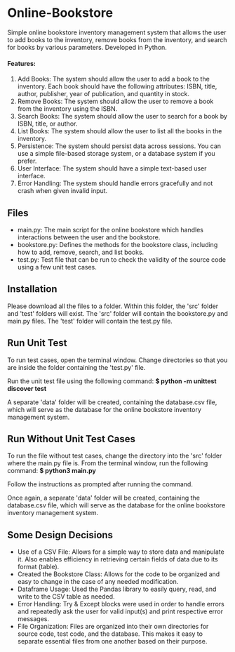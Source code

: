 # Online-Bookstore

Simple online bookstore inventory management system that allows the user to add books to the inventory, remove books from the inventory, and search for books by various parameters. Developed in Python.

#### Features:
1) Add Books: The system should allow the user to add a book to the inventory. Each book should have the following attributes: ISBN, title, author, publisher, year of publication, and quantity in stock.
2) Remove Books: The system should allow the user to remove a book from the inventory using the ISBN.
3) Search Books: The system should allow the user to search for a book by ISBN, title, or author.
4) List Books: The system should allow the user to list all the books in the inventory.
5) Persistence: The system should persist data across sessions. You can use a simple file-based storage system, or a database system if you prefer.
6) User Interface: The system should have a simple text-based user interface.
7) Error Handling: The system should handle errors gracefully and not crash when given invalid input.

## Files

* main.py: The main script for the online bookstore which handles interactions between the user and the bookstore. 
* bookstore.py: Defines the methods for the bookstore class, including how to add, remove, search, and list books.
* test.py: Test file that can be run to check the validity of the source code using a few unit test cases.

## Installation

Please download all the files to a folder. Within this folder, the 'src' folder and 'test' folders will exist. The 'src' folder will contain the bookstore.py and main.py files. The 'test' folder will contain the test.py file.

## Run Unit Test

To run test cases, open the terminal window. Change directories so that you are inside the folder containing the 'test.py' file. 

Run the unit test file using the following command: **$ python -m unittest discover test**

A separate 'data' folder will be created, containing the database.csv file, which will serve as the database for the online bookstore inventory management system. 

## Run Without Unit Test Cases

To run the file without test cases, change the directory into the 'src' folder where the main.py file is. From the terminal window, run the following command: **$ python3 main.py**

Follow the instructions as prompted after running the command.

Once again, a separate 'data' folder will be created, containing the database.csv file, which will serve as the database for the online bookstore inventory management system. 

## Some Design Decisions

* Use of a CSV File: Allows for a simple way to store data and manipulate it. Also enables efficiency in retrieving certain fields of data due to its format (table).
* Created the Bookstore Class: Allows for the code to be organized and easy to change in the case of any needed modification.
* Dataframe Usage: Used the Pandas library to easily query, read, and write to the CSV table as needed.
* Error Handling: Try & Except blocks were used in order to handle errors and repeatedly ask the user for valid input(s) and print respective error messages.
* File Organization: Files are organized into their own directories for source code, test code, and the database. This makes it easy to separate essential files from one another based on their purpose.

